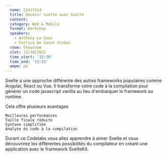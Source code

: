 ```yaml
---
  name: 22d1t3s4
  title: Devenir svelte avec Svelte
  content:
  category: Web & Mobile
  format: Workshop
  speakers: 
    - Anthony Le Goas
    - Patrice De Saint Steban
  room: Showroom
  slot: 13/10/2022
  time_start: '13:30'
  time_end: '15:15'
  ampm: pm
---
```

Svelte a une approche différente des autres frameworks populaires comme Angular, React ou Vue. Il transforme votre code à la compilation pour générer un code javascript vanilla au lieu d'embarquer le framework au runtime.

Cela offre plusieurs avantages

    Meilleures performances
    Taille finale réduite
    Syntaxe simplifiée
    Analyse du code à la compilation

Durant ce Codelabs vous allez apprendre à aimer Svelte et vous découvrirez les différentes possibilités du compilateur en créant une application avec le framework SvelteKit.
